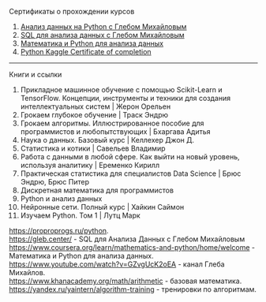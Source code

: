 Сертификаты о прохождении курсов

01. [Анализ данных на Python c Глебом Михайловым](https://github.com/ArtyKrafty/Data_science_projects/blob/main/certificates/python.pdf)
02. [SQL для анализа данных с Глебом Михайловым](https://github.com/ArtyKrafty/Data_science_projects/blob/main/certificates/sql.pdf)
03. [Математика и Python для анализа данных](https://github.com/ArtyKrafty/Data_science_projects/blob/main/certificates/Math_and_linear.pdf)
04. [Python Kaggle Certificate of completion](https://github.com/ArtyKrafty/Data_science_projects/blob/main/certificates/Artem%20Solomko%20-%20Python.png)

___

Книги и ссылки

01. Прикладное машинное обучение с помощью Scikit-Learn и TensorFlow. Концепции, инструменты и техники для создания интеллектуальных систем | Жерон Орельен
02. Грокаем глубокое обучение | Траск Эндрю
03. Грокаем алгоритмы. Иллюстрированное пособие для программистов и любопытствующих | Бхаргава Адитья
04. Наука о данных. Базовый курс | Келлехер Джон Д.
05. Статистика и котики | Савельев Владимир
06. Работа с данными в любой сфере. Как выйти на новый уровень, используя аналитику | Еременко Кирилл
07. Практическая статистика для специалистов Data Science | Брюс Эндрю, Брюс Питер
08. Дискретная математика для программистов
09. Python и анализ данных
10. Нейронные сети. Полный курс | Хайкин Саймон
11. Изучаем Python. Том 1 | Лутц Марк

https://proproprogs.ru/python.  
https://gleb.center/ - SQL для Анализа Данных с Глебом Михайловым  
https://www.coursera.org/learn/mathematics-and-python/home/welcome - Математика и Python для анализа данных. 
https://www.youtube.com/watch?v=GZvgUcK2oEA - канал Глеба Михайлов.   
https://www.khanacademy.org/math/arithmetic - базовая математика.   
https://yandex.ru/yaintern/algorithm-training - тренировки по алгоритмам.   

